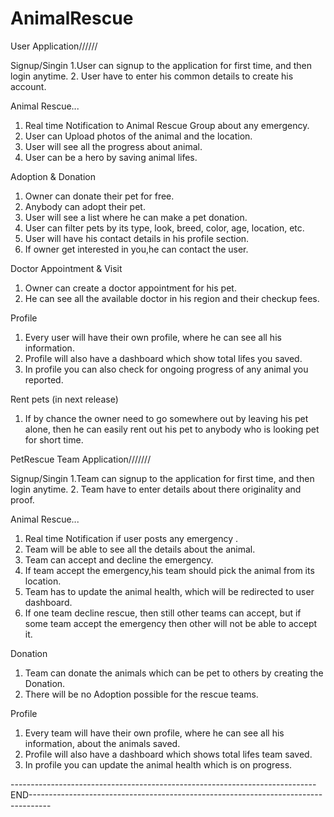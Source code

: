 # AnimalRescue

User Application//////

Signup/Singin
1.User can signup to the application for first time, and then login anytime.
2. User have to enter his common details to create his account.

Animal Rescue...
1. Real time Notification to Animal Rescue Group about any emergency.
2. User can Upload photos of the animal and the location.
3. User will see all the progress about animal.
4. User can be a hero by saving animal lifes. 

Adoption & Donation
1. Owner can donate their pet for free.
2. Anybody can adopt their pet.
3. User will see a list where he can make a pet donation.
4. User can filter pets by its type, look, breed, color, age, location, etc.
5. User will have his contact details in his profile section.
6. If owner get interested in you,he can contact the user.

Doctor Appointment & Visit
1. Owner can create a doctor appointment for his pet.
2. He can see all the available doctor in his region and their checkup fees.

Profile
1. Every user will have their own profile, where he can see all his information.
2. Profile will also have a dashboard which show total lifes you saved.
3. In profile you can also check for ongoing progress of any animal you reported.

Rent pets (in next release)
1. If by chance the owner need to go somewhere out by leaving his pet alone, 
     then he can easily rent out his pet to anybody who is looking pet for short time.

PetRescue Team Application///////

Signup/Singin
1.Team can signup to the application for first time, and then login anytime.
2. Team have to enter details about there originality and proof.

Animal Rescue...
1. Real time Notification if user posts any emergency .
2. Team will be able to see all the details about the animal.
3. Team can accept and decline the emergency. 
3. If team accept the emergency,his team should pick the animal from its location.
4. Team has to update the animal health, which will be redirected to user dashboard.
4. If one team decline rescue, then still other teams can accept, 
     but if some team accept the emergency then other will not be able to accept it.

Donation 
1. Team can donate the animals which can be pet to others by creating the Donation.
2. There will be no Adoption possible for the rescue teams.

Profile
1. Every team will have their own profile, where he can see all his information, about the animals saved.
2. Profile will also have a dashboard which shows total lifes team saved.
3. In profile you can update the animal health which is on progress.

----------------------------------------------------------------------------END-----------------------------------------------------------------------------------










